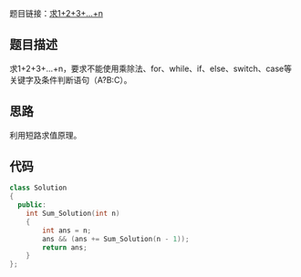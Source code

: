题目链接：[求1+2+3+...+n](https://www.nowcoder.com/practice/7a0da8fc483247ff8800059e12d7caf1?tpId=13&tqId=11200&tPage=3&rp=3&ru=/ta/coding-interviews&qru=/ta/coding-interviews/question-ranking)

## 题目描述
求1+2+3+...+n，要求不能使用乘除法、for、while、if、else、switch、case等关键字及条件判断语句（A?B:C）。

## 思路

利用短路求值原理。

## 代码

```cpp
class Solution
{
  public:
    int Sum_Solution(int n)
    {
        int ans = n;
        ans && (ans += Sum_Solution(n - 1));
        return ans;
    }
};
```

